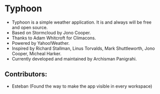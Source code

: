 Typhoon
=======

- Typhoon is a simple weather application. It is and always will be free and open source.
- Based on Stormcloud by Jono Cooper.
- Thanks to Adam Whitcroft for Climacons.
- Powered by Yahoo!Weather.
- Inspired by Richard Stallman, Linus Torvalds, Mark Shuttleworth, Jono Cooper, Micheal Harker.
- Currently developed and maintained by Archisman Panigrahi.

Contributors:
--------------

- Esteban (Found the way to make the app visible in every workspace) 
